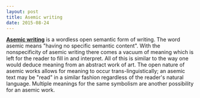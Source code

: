 ```yaml
---
layout: post
title: Asemic writing
date: 2015-08-24
---
```


**[Asemic writing](https://en.wikipedia.org/wiki/Asemic_writing)** is a wordless open semantic form of writing.  The word asemic means "having no specific semantic content". With the nonspecificity of asemic writing there comes a vacuum of meaning which is left for the reader to fill in and interpret. All of this is similar to the way one would deduce meaning from an abstract work of art. The open nature of asemic works allows for meaning to occur trans-linguistically; an asemic text may be "read" in a similar fashion regardless of the reader's natural language. Multiple meanings for the same symbolism are another possibility for an asemic work.

